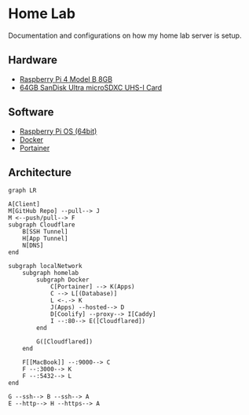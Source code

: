 # Home Lab

Documentation and configurations on how my home lab server is setup.

## Hardware

- [Raspberry Pi 4 Model B 8GB](https://www.raspberrypi.org/products/raspberry-pi-4-model-b/)
- [64GB SanDisk Ultra microSDXC UHS-I Card](https://www.sandisk.com/home/memory-cards/microsd-cards/ultra-microsd-400gb)

## Software

- [Raspberry Pi OS (64bit)](https://www.raspberrypi.org/software/operating-systems/)
- [Docker](https://www.docker.com/)
- [Portainer](https://www.portainer.io/)

## Architecture

```mermaid
graph LR

A[Client]
M[GitHub Repo] --pull--> J
M <--push/pull--> F
subgraph Cloudflare
    B[SSH Tunnel]
    H[App Tunnel]
    N[DNS]
end

subgraph localNetwork
    subgraph homelab
        subgraph Docker
            C[Portainer] --> K(Apps)
            C --> L[(Database)]
            L <-.-> K
            J(Apps) --hosted--> D
            D[Coolify] --proxy--> I[Caddy]
            I --:80--> E([Cloudflared])
        end

        G([Cloudflared])
    end

    F[[MacBook]] --:9000--> C
    F --:3000--> K
    F --:5432--> L
end

G --ssh--> B --ssh--> A
E --http--> H --https--> A






```
